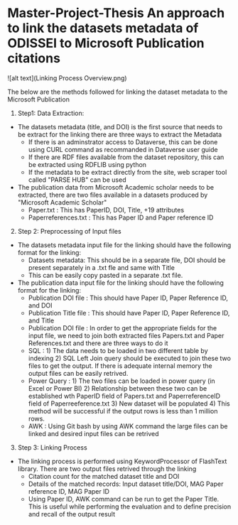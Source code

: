 # Master-Project-Thesis An approach to link the datasets metadata of ODISSEI to Microsoft Publication citations

![alt text](Linking Process Overview.png)

The below are the methods followed for linking the dataset metadata to the Microsoft Publication
1) Step1: Data Extraction:
* The datasets metadata (title, and DOI) is the first source that needs to be extract for the linking there are three ways to extract the Metadata
  * If there is an adminstrator access to Dataverse, this can be done using CURL command as recommanded in Dataverse user guide
  * If there are RDF files available from the dataset repository, this can be extracted using RDFLIB using python
  * If the metadata to be extract directly from the site, web scraper tool called "PARSE HUB" can be used
 * The publication data from Microsoft Academic scholar needs to be extracted, there are two files available in a datasets produced by "Microsoft Academic Scholar"
    * Paper.txt : This has PaperID, DOI, Title, +19 attributes
    * Paperreferences.txt : This has Paper ID and Paper reference ID
    
2) Step 2: Preprocessing of Input files
* The datasets metadata input file for the linking should have the following format for the linking:
  * Datasets metadata: This should be in a separate file, DOI should be present separately in a .txt fle and same with Title
  * This can be easily copy pasted in a separate .txt file.
 * The publication data input file for the linking should have the following format for the linking:
    * Publication DOI file : This should have Paper ID, Paper Reference ID, and DOI
    * Publication Title file : This should have Paper ID, Paper Reference ID, and Title
    * Publication DOI file : In order to get the appropriate fields for the input file, we need to join both extracted files Papers.txt and Paper References.txt and there are three ways to do it
    * SQL : 1) The data needs to be loaded in two different table by indexing 2) SQL Left Join query should be executed to join these two files to get the output. If there is adequate internal memory the output files can be easily retrived.
    * Power Query : 1) The two files can be loaded in power query (in Excel or Power BI) 2) Relationship between these two can be established wth PaperID field of Papers.txt and PaperreferenceID field of Paperreeference.txt 3) New dataset will be populated 4) This method will be successful if the output rows is less than 1 million rows.
    * AWK : Using Git bash by using AWK command the large files can be linked and desired input files can be retrived
    
3) Step 3: Linking Process
* The linking process is performed using KeywordProcessor of FlashText library. There are two output files retrived through the linking
  * Citation count for the matched dataset title and DOI
  * Details of the matched records: Input dataset title/DOI, MAG Paper reference ID, MAG Paper ID
  * Using Paper ID, AWK command can be run to get the Paper Title. This is useful while performing the evaluation and to define precision and recall of the output result
